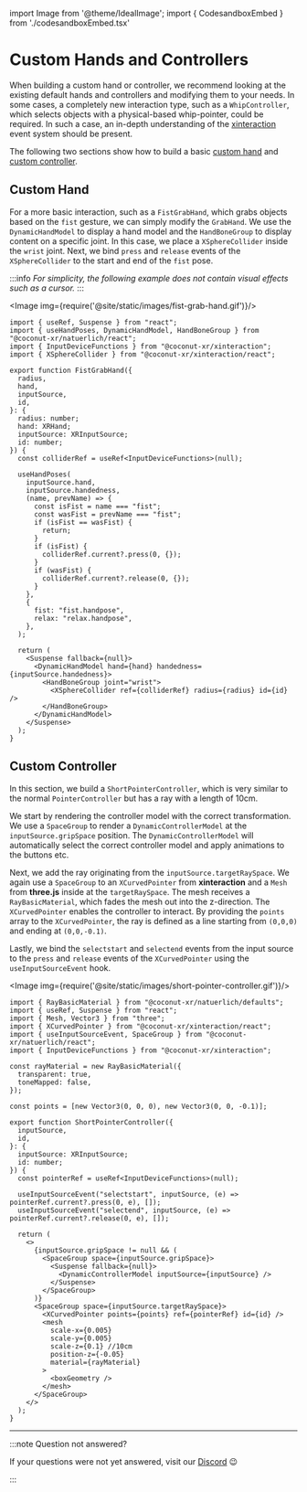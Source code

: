 import Image from '@theme/IdealImage';
import { CodesandboxEmbed } from './codesandboxEmbed.tsx'

# Custom Hands and Controllers

When building a custom hand or controller, we recommend looking at the existing default hands and controllers and modifying them to your needs. In some cases, a completely new interaction type, such as a `WhipController`, which selects objects with a physical-based whip-pointer, could be required. In such a case, an in-depth understanding of the [xinteraction](https://github.com/coconut-xr/xinteraction) event system should be present.

The following two sections show how to build a basic [custom hand](#custom-hand) and [custom controller](#custom-controller).

## Custom Hand

For a more basic interaction, such as a `FistGrabHand`, which grabs objects based on the `fist` gesture, we can simply modify the `GrabHand`. We use the `DynamicHandModel` to display a hand model and the `HandBoneGroup` to display content on a specific joint. In this case, we place a `XSphereCollider` inside the `wrist` joint. Next, we bind `press` and `release` events of the `XSphereCollider` to the start and end of the `fist` pose.

:::info
_For simplicity, the following example does not contain visual effects such as a cursor._
:::
<CodesandboxEmbed path="natuerlich-fist-grab-hand-75r355"/>

<Image img={require('@site/static/images/fist-grab-hand.gif')}/>

```tsx
import { useRef, Suspense } from "react";
import { useHandPoses, DynamicHandModel, HandBoneGroup } from "@coconut-xr/natuerlich/react";
import { InputDeviceFunctions } from "@coconut-xr/xinteraction";
import { XSphereCollider } from "@coconut-xr/xinteraction/react";

export function FistGrabHand({
  radius,
  hand,
  inputSource,
  id,
}: {
  radius: number;
  hand: XRHand;
  inputSource: XRInputSource;
  id: number;
}) {
  const colliderRef = useRef<InputDeviceFunctions>(null);

  useHandPoses(
    inputSource.hand,
    inputSource.handedness,
    (name, prevName) => {
      const isFist = name === "fist";
      const wasFist = prevName === "fist";
      if (isFist == wasFist) {
        return;
      }
      if (isFist) {
        colliderRef.current?.press(0, {});
      }
      if (wasFist) {
        colliderRef.current?.release(0, {});
      }
    },
    {
      fist: "fist.handpose",
      relax: "relax.handpose",
    },
  );

  return (
    <Suspense fallback={null}>
      <DynamicHandModel hand={hand} handedness={inputSource.handedness}>
        <HandBoneGroup joint="wrist">
          <XSphereCollider ref={colliderRef} radius={radius} id={id} />
        </HandBoneGroup>
      </DynamicHandModel>
    </Suspense>
  );
}
```

## Custom Controller

In this section, we build a `ShortPointerController`, which is very similar to the normal `PointerController` but has a ray with a length of 10cm.

We start by rendering the controller model with the correct transformation. We use a `SpaceGroup` to render a `DynamicControllerModel` at the `inputSource.gripSpace` position. The `DynamicControllerModel` will automatically select the correct controller model and apply animations to the buttons etc.

Next, we add the ray originating from the `inputSource.targetRaySpace`. We again use a `SpaceGroup` to an `XCurvedPointer` from **xinteraction** and a `Mesh` from **three.js** inside at the `targetRaySpace`. The mesh receives a `RayBasicMaterial`, which fades the mesh out into the z-direction. The `XCurvedPointer` enables the controller to interact. By providing the `points` array to the `XCurvedPointer`, the ray is defined as a line starting from `(0,0,0)` and ending at `(0,0,-0.1)`.

Lastly, we bind the `selectstart` and `selectend` events from the input source to the `press` and `release` events of the `XCurvedPointer` using the `useInputSourceEvent` hook.

<CodesandboxEmbed path="natuerlich-short-pointer-controller-xv43wn"/>

<Image img={require('@site/static/images/short-pointer-controller.gif')}/>


```tsx
import { RayBasicMaterial } from "@coconut-xr/natuerlich/defaults";
import { useRef, Suspense } from "react";
import { Mesh, Vector3 } from "three";
import { XCurvedPointer } from "@coconut-xr/xinteraction/react";
import { useInputSourceEvent, SpaceGroup } from "@coconut-xr/natuerlich/react";
import { InputDeviceFunctions } from "@coconut-xr/xinteraction";

const rayMaterial = new RayBasicMaterial({
  transparent: true,
  toneMapped: false,
});

const points = [new Vector3(0, 0, 0), new Vector3(0, 0, -0.1)];

export function ShortPointerController({
  inputSource,
  id,
}: {
  inputSource: XRInputSource;
  id: number;
}) {
  const pointerRef = useRef<InputDeviceFunctions>(null);

  useInputSourceEvent("selectstart", inputSource, (e) => pointerRef.current?.press(0, e), []);
  useInputSourceEvent("selectend", inputSource, (e) => pointerRef.current?.release(0, e), []);

  return (
    <>
      {inputSource.gripSpace != null && (
        <SpaceGroup space={inputSource.gripSpace}>
          <Suspense fallback={null}>
            <DynamicControllerModel inputSource={inputSource} />
          </Suspense>
        </SpaceGroup>
      )}
      <SpaceGroup space={inputSource.targetRaySpace}>
        <XCurvedPointer points={points} ref={pointerRef} id={id} />
        <mesh
          scale-x={0.005}
          scale-y={0.005}
          scale-z={0.1} //10cm
          position-z={-0.05}
          material={rayMaterial}
        >
          <boxGeometry />
        </mesh>
      </SpaceGroup>
    </>
  );
}
```

---

:::note Question not answered?

If your questions were not yet answered, visit our [Discord](https://discord.gg/NCYM8ujndE) 😉

:::
